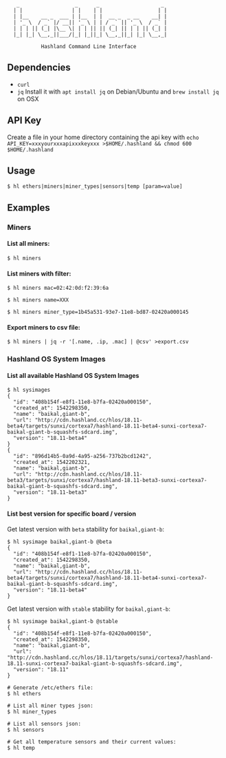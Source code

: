 ```
   _                  _      _                    _ 
  | |                | |    | |                  | |
  | |__    __ _  ___ | |__  | |  __ _  _ __    __| |
  | '_ \  / _` |/ __|| '_ \ | | / _` || '_ \  / _` |
  | | | || (_| |\__ \| | | || || (_| || | | || (_| |
  |_| |_| \__,_||___/|_| |_||_| \__,_||_| |_| \__,_|
  
           Hashland Command Line Interface
```

## Dependencies
* `curl`
* `jq` Install it with `apt install jq` on Debian/Ubuntu and `brew install jq` on OSX

## API Key
Create a file in your home directory containing the api key with `echo API_KEY=xxxyourxxxapixxxkeyxxx >$HOME/.hashland && chmod 600 $HOME/.hashland`
## Usage

```
$ hl ethers|miners|miner_types|sensors|temp [param=value]
```

## Examples

### Miners

#### List all miners:
```
$ hl miners
```

#### List miners with filter:
```
$ hl miners mac=02:42:0d:f2:39:6a

$ hl miners name=XXX

$ hl miners miner_type=1b45a531-93e7-11e8-bd87-02420a000145
```

#### Export miners to csv file:
```
$ hl miners | jq -r '[.name, .ip, .mac] | @csv' >export.csv
```

### Hashland OS System Images

#### List all available Hashland OS System Images
```
$ hl sysimages
{
  "id": "408b154f-e8f1-11e8-b7fa-02420a000150",
  "created_at": 1542298350,
  "name": "baikal,giant-b",
  "url": "http://cdn.hashland.cc/hlos/18.11-beta4/targets/sunxi/cortexa7/hashland-18.11-beta4-sunxi-cortexa7-baikal-giant-b-squashfs-sdcard.img",
  "version": "18.11-beta4"
}
{
  "id": "896d14b5-0a9d-4a95-a256-737b2bcd1242",
  "created_at": 1542202321,
  "name": "baikal,giant-b",
  "url": "http://cdn.hashland.cc/hlos/18.11-beta3/targets/sunxi/cortexa7/hashland-18.11-beta3-sunxi-cortexa7-baikal-giant-b-squashfs-sdcard.img",
  "version": "18.11-beta3"
}
```

#### List best version for specific board / version

Get latest version with `beta` stability for `baikal,giant-b`:

```
$ hl sysimage baikal,giant-b @beta  
{
  "id": "408b154f-e8f1-11e8-b7fa-02420a000150",
  "created_at": 1542298350,
  "name": "baikal,giant-b",
  "url": "http://cdn.hashland.cc/hlos/18.11-beta4/targets/sunxi/cortexa7/hashland-18.11-beta4-sunxi-cortexa7-baikal-giant-b-squashfs-sdcard.img",
  "version": "18.11-beta4"
}
```

Get latest version with `stable` stability for `baikal,giant-b`:

```
$ hl sysimage baikal,giant-b @stable  
{
  "id": "408b154f-e8f1-11e8-b7fa-02420a000150",
  "created_at": 1542298350,
  "name": "baikal,giant-b",
  "url": "http://cdn.hashland.cc/hlos/18.11/targets/sunxi/cortexa7/hashland-18.11-sunxi-cortexa7-baikal-giant-b-squashfs-sdcard.img",
  "version": "18.11"
}
```

```
# Generate /etc/ethers file:
$ hl ethers

# List all miner types json:
$ hl miner_types

# List all sensors json:
$ hl sensors

# Get all temperature sensors and their current values:
$ hl temp
```
